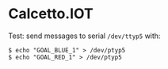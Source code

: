 # Calcetto.IOT

Test: 
send messages to serial `/dev/ttyp5` with:

    $ echo "GOAL_BLUE_1" > /dev/ptyp5 
    $ echo "GOAL_RED_1" > /dev/ptyp5 